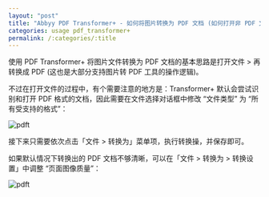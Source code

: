 ```yaml
---
layout: "post"
title: "Abbyy PDF Transformer+ - 如何将图片转换为 PDF 文档 (如何打开非 PDF 文档)"
categories: usage pdf_transformer+
permalink: /:categories/:title
---
```

使用 PDF Transformer+ 将图片文件转换为 PDF 文档的基本思路是打开文件 > 再转换成 PDF (这也是大部分支持图片转 PDF 工具的操作逻辑)。

不过在打开文件的过程中，有个需要注意的地方是：Transformer+ 默认会尝试识别和打开 PDF 格式的文档，因此需要在文件选择对话框中修改 “文件类型” 为 “所有受支持的格式”：

![pdft](https://i.imgur.com/mmbdFuG.jpg)

接下来只需要依次点击「文件 > 转换为」菜单项，执行转换操，并保存即可。

如果默认情况下转换出的 PDF 文档不够清晰，可以在「文件 > 转换为 > 转换设置」中调整 “页面图像质量”：

![pdft](https://i.imgur.com/dB9GNAw.jpg)
